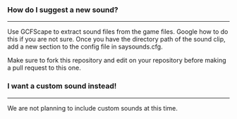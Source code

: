 ### How do I suggest a new sound?
---
Use GCFScape to extract sound files from the game files. Google how to do this if you are not sure. Once you have the directory path of the sound clip, add a new section to the config file in saysounds.cfg.

Make sure to fork this repository and edit on your repository before making a pull request to this one.

### I want a custom sound instead!
---
We are not planning to include custom sounds at this time.
